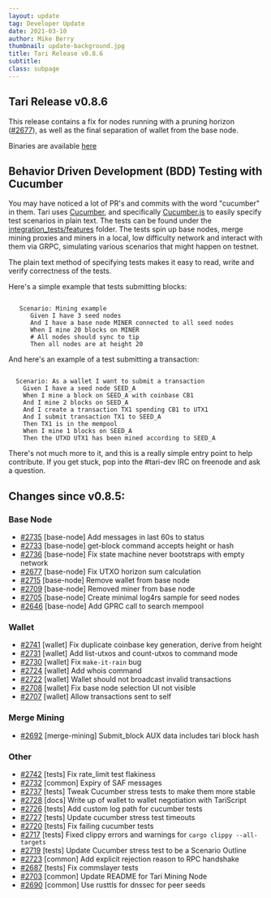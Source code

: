 ```yaml
---
layout: update
tag: Developer Update
date: 2021-03-10
author: Mike Berry
thumbnail: update-background.jpg
title: Tari Release v0.8.6
subtitle:
class: subpage
---
```


## Tari Release v0.8.6

This release contains a fix for nodes running with a pruning horizon ([#2677](https://github.com/tari-project/tari/pull/2677)), as well as the final separation of wallet from the base node.

Binaries are available [here](https://www.tari.com/downloads)

## Behavior Driven Development (BDD) Testing with Cucumber

You may have noticed a lot of PR's and commits with the word "cucumber" in them. Tari uses [Cucumber](https://cucumber.io/), and specifically [Cucumber.js](https://github.com/cucumber/cucumber-js) to easily specify test scenarios in plain text. The tests can be found under the [integration_tests/features](https://github.com/tari-project/tari/tree/development/integration_tests/features) folder. The tests spin up base nodes, merge mining proxies and miners in a local, low difficulty network and interact with them via GRPC, simulating various scenarios that might happen on testnet.

The plain text method of specifying tests makes it easy to read, write and verify correctness of the tests.

Here's a simple example that tests submitting blocks:

```gherkin

   Scenario: Mining example
      Given I have 3 seed nodes
      And I have a base node MINER connected to all seed nodes
      When I mine 20 blocks on MINER
      # All nodes should sync to tip
      Then all nodes are at height 20

```

And here's an example of a test submitting a transaction:

```gherkin

  Scenario: As a wallet I want to submit a transaction
    Given I have a seed node SEED_A
    When I mine a block on SEED_A with coinbase CB1
    And I mine 2 blocks on SEED_A
    And I create a transaction TX1 spending CB1 to UTX1
    And I submit transaction TX1 to SEED_A
    Then TX1 is in the mempool
    When I mine 1 blocks on SEED_A
    Then the UTXO UTX1 has been mined according to SEED_A

```

There's not much more to it, and this is a really simple entry point to help contribute. If you get stuck, pop into the #tari-dev IRC on freenode and ask a question.

## Changes since v0.8.5:

### Base Node

- [#2735](https://github.com/tari-project/tari/pull/2735) [base-node] Add messages in last 60s to status
- [#2733](https://github.com/tari-project/tari/pull/2733) [base-node] get-block command accepts height or hash
- [#2736](https://github.com/tari-project/tari/pull/2736) [base-node] Fix state machine never bootstraps with empty network
- [#2677](https://github.com/tari-project/tari/pull/2677) [base-node] Fix UTXO horizon sum calculation
- [#2715](https://github.com/tari-project/tari/pull/2715) [base-node] Remove wallet from base node
- [#2709](https://github.com/tari-project/tari/pull/2709) [base-node] Removed miner from base node
- [#2705](https://github.com/tari-project/tari/pull/2705) [base-node] Create minimal log4rs sample for seed nodes
- [#2646](https://github.com/tari-project/tari/pull/2646) [base-node] Add GPRC call to search mempool

### Wallet

- [#2741](https://github.com/tari-project/tari/pull/2741) [wallet] Fix duplicate coinbase key generation, derive from height
- [#2731](https://github.com/tari-project/tari/pull/2731) [wallet] Add list-utxos and count-utxos to command mode
- [#2730](https://github.com/tari-project/tari/pull/2730) [wallet] Fix `make-it-rain` bug
- [#2724](https://github.com/tari-project/tari/pull/2724) [wallet] Add whois command
- [#2722](https://github.com/tari-project/tari/pull/2722) [wallet] Wallet should not broadcast invalid transactions
- [#2708](https://github.com/tari-project/tari/pull/2708) [wallet] Fix base node selection UI not visible
- [#2707](https://github.com/tari-project/tari/pull/2707) [wallet] Allow transactions sent to self

### Merge Mining

- [#2692](https://github.com/tari-project/tari/pull/2692) [merge-mining] Submit_block AUX data includes tari block hash

### Other

- [#2742](https://github.com/tari-project/tari/pull/2742) [tests] Fix rate_limit test flakiness
- [#2732](https://github.com/tari-project/tari/pull/2732) [common] Expiry of SAF messages
- [#2737](https://github.com/tari-project/tari/pull/2737) [tests] Tweak Cucumber stress tests to make them more stable
- [#2728](https://github.com/tari-project/tari/pull/2728) [docs] Write up of wallet to wallet negotiation with TariScript
- [#2726](https://github.com/tari-project/tari/pull/2726) [tests] Add custom log path for cucumber tests
- [#2727](https://github.com/tari-project/tari/pull/2727) [tests] Update cucumber stress test timeouts
- [#2720](https://github.com/tari-project/tari/pull/2720) [tests] Fix failing cucumber tests
- [#2717](https://github.com/tari-project/tari/pull/2717) [tests] Fixed clippy errors and warnings for `cargo clippy --all-targets`
- [#2719](https://github.com/tari-project/tari/pull/2719) [tests] Update Cucumber stress test to be a Scenario Outline
- [#2723](https://github.com/tari-project/tari/pull/2723) [common] Add explicit rejection reason to RPC handshake
- [#2687](https://github.com/tari-project/tari/pull/2687) [tests] Fix commslayer tests
- [#2703](https://github.com/tari-project/tari/pull/2703) [common] Update README for Tari Mining Node
- [#2690](https://github.com/tari-project/tari/pull/2690) [common] Use rusttls for dnssec for peer seeds
